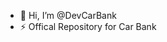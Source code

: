 - 👋 Hi, I’m @DevCarBank
- ⚡  Offical Repository for Car Bank

<!---
DevCarBank/DevCarBank is a ✨ special ✨ repository because its `README.md` (this file) appears on your GitHub profile.
You can click the Preview link to take a look at your changes.
--->
